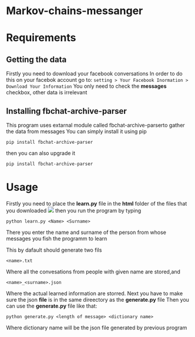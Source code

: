 # Markov-chains-messanger
# Requirements
## Getting the data
Firstly you need to download your facebook conversations 
In order to do this on your facebok account go to:
`setting > Your Facebook Inormation > Download Your Information`
You only need to check the **messages** checkbox, other data is irrelevant
## Installing fbchat-archive-parser
This program uses extarnal module called fbchat-archive-parserto gather the data from messages
You can simply install it using pip
```
pip install fbchat-archive-parser

```
then you can also upgrade it
```
pip install fbchat-archive-parser
```
# Usage
Firstly you need to place the **learn.py** file in the **html** folder of the files that you downloaded
![](https://i.imgur.com/OIaT2wg.png)
then you run the program by typing
```
python learn.py <Name> <Surname>

```
There you enter the name and surname of the person from whose messages you fish the programm to learn

This by dafault should generate two fils
```
<name>.txt 

```
Where all the convesations from people with given name are stored,and
```
<name>_<surname>.json
```
Where the actual learned information are storred.
Next you have to make sure the json **file** is in the same direectory as the **generate.py** file
Then you can use the **generate.py** file like that:
```
python generate.py <length of message> <dictionary name>
```
Where dictionary name will be the json file generated by previous program
